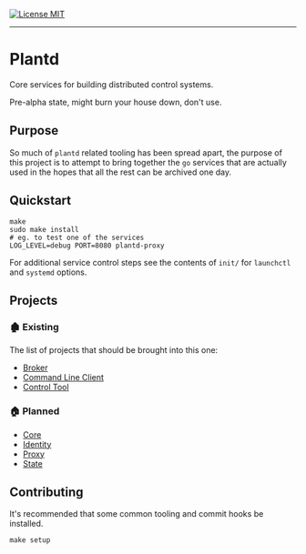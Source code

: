 [![License MIT](https://img.shields.io/badge/License-MIT-brightgreen.svg)](https://img.shields.io/badge/License-MIT-brightgreen.svg)

---

# Plantd

Core services for building distributed control systems.

Pre-alpha state, might burn your house down, don't use.

## Purpose

So much of `plantd` related tooling has been spread apart, the purpose of this
project is to attempt to bring together the `go` services that are actually
used in the hopes that all the rest can be archived one day.

## Quickstart

```shell
make
sudo make install
# eg. to test one of the services
LOG_LEVEL=debug PORT=8080 plantd-proxy
```

For additional service control steps see the contents of `init/` for
`launchctl` and `systemd` options.

## Projects

### 🏚 Existing

The list of projects that should be brought into this one:

* [Broker][broker]
* [Command Line Client][plantcli]
* [Control Tool][plantctl]

### 🏠 Planned

* [Core](core/README.md)
* [Identity](identity/README.md)
* [Proxy](proxy/README.md)
* [State](state/README.md)

## Contributing

It's recommended that some common tooling and commit hooks be installed.


```shell
make setup
```

<!-- links -->

[broker]: https://gitlab.com/plantd/broker
[plantctl]: https://gitlab.com/plantd/plantctl
[plantcli]: https://gitlab.com/plantd/plantcli
